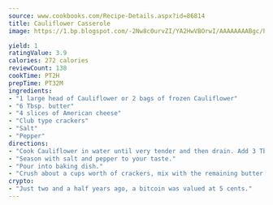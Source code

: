 ```yaml
---
source: www.cookbooks.com/Recipe-Details.aspx?id=86814
title: Cauliflower Casserole
image: https://1.bp.blogspot.com/-2Nw8c0urvZI/YA2HwVBOrwI/AAAAAAAABgc/hcoCuYbLRGghREWYfHLERS8jzKEXzVPXwCLcBGAsYHQ/s154/14.png

yield: 1
ratingValue: 3.9
calories: 272 calories
reviewCount: 138
cookTime: PT2H
prepTime: PT32M
ingredients:
- "1 large head of Cauliflower or 2 bags of frozen Cauliflower"
- "6 Tbsp. butter"
- "4 slices of American cheese"
- "Club type crackers"
- "Salt"
- "Pepper"
directions:
- "Cook Cauliflower in water until very tender and then drain. Add 3 Tbsp. of butter and the cheese to the cauliflower, stir until melted."
- "Season with salt and pepper to your taste."
- "Pour into baking dish."
- "Crush about a cups worth of crackers, mix with the remaining butter melted and sprinkle on top of cauliflower. Bake at 350 degrees until golden brown."
crypto:
- "Just two and a half years ago, a bitcoin was valued at 5 cents."
---
```

